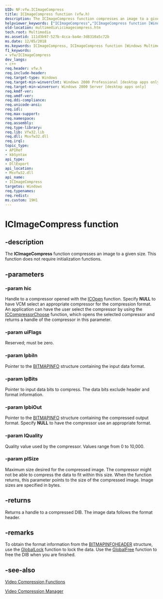 ```yaml
---
UID: NF:vfw.ICImageCompress
title: ICImageCompress function (vfw.h)
description: The ICImageCompress function compresses an image to a given size. This function does not require initialization functions.
helpviewer_keywords: ["ICImageCompress","ICImageCompress function [Windows Multimedia]","_win32_ICImageCompress","multimedia.icimagecompress","vfw/ICImageCompress"]
old-location: multimedia\icimagecompress.htm
tech.root: Multimedia
ms.assetid: 111d3b97-527b-4cca-ba4e-3d8310a5c72b
ms.date: 12/05/2018
ms.keywords: ICImageCompress, ICImageCompress function [Windows Multimedia], _win32_ICImageCompress, multimedia.icimagecompress, vfw/ICImageCompress
f1_keywords:
- vfw/ICImageCompress
dev_langs:
- c++
req.header: vfw.h
req.include-header: 
req.target-type: Windows
req.target-min-winverclnt: Windows 2000 Professional [desktop apps only]
req.target-min-winversvr: Windows 2000 Server [desktop apps only]
req.kmdf-ver: 
req.umdf-ver: 
req.ddi-compliance: 
req.unicode-ansi: 
req.idl: 
req.max-support: 
req.namespace: 
req.assembly: 
req.type-library: 
req.lib: Vfw32.lib
req.dll: Msvfw32.dll
req.irql: 
topic_type:
- APIRef
- kbSyntax
api_type:
- DllExport
api_location:
- Msvfw32.dll
api_name:
- ICImageCompress
targetos: Windows
req.typenames: 
req.redist: 
ms.custom: 19H1
---
```


# ICImageCompress function


## -description



The <b>ICImageCompress</b> function compresses an image to a given size. This function does not require initialization functions.




## -parameters




### -param hic

Handle to a compressor opened with the <a href="https://docs.microsoft.com/windows/desktop/api/vfw/nf-vfw-icopen">ICOpen</a> function. Specify <b>NULL</b> to have VCM select an appropriate compressor for the compression format. An application can have the user select the compressor by using the <a href="https://docs.microsoft.com/windows/desktop/api/vfw/nf-vfw-iccompressorchoose">ICCompressorChoose</a> function, which opens the selected compressor and returns a handle of the compressor in this parameter.
          


### -param uiFlags

Reserved; must be zero.
          


### -param lpbiIn

Pointer to the <a href="https://docs.microsoft.com/windows/desktop/api/wingdi/ns-wingdi-bitmapinfo">BITMAPINFO</a> structure containing the input data format.
          


### -param lpBits

Pointer to input data bits to compress. The data bits exclude header and format information.
          


### -param lpbiOut

Pointer to the <a href="https://docs.microsoft.com/windows/desktop/api/wingdi/ns-wingdi-bitmapinfo">BITMAPINFO</a> structure containing the compressed output format. Specify <b>NULL</b> to have the compressor use an appropriate format.
          


### -param lQuality

Quality value used by the compressor. Values range from 0 to 10,000.
          


### -param plSize

Maximum size desired for the compressed image. The compressor might not be able to compress the data to fit within this size. When the function returns, this parameter points to the size of the compressed image. Image sizes are specified in bytes.
          


## -returns



Returns a handle to a compressed DIB. The image data follows the format header.
          




## -remarks



To obtain the format information from the <a href="https://docs.microsoft.com/windows/desktop/api/wingdi/ns-wingdi-bitmapinfoheader">BITMAPINFOHEADER</a> structure, use the <a href="https://msdn.microsoft.com/library/aa366584.aspx">GlobalLock</a> function to lock the data. Use the <a href="https://msdn.microsoft.com/library/aa366579.aspx">GlobalFree</a> function to free the DIB when you are finished.




## -see-also




<a href="https://docs.microsoft.com/windows/desktop/Multimedia/video-compression-functions">Video Compression Functions</a>



<a href="https://docs.microsoft.com/windows/desktop/Multimedia/video-compression-manager">Video Compression Manager</a>
 

 

